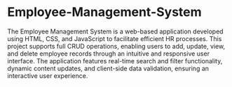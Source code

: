 # Employee-Management-System

The Employee Management System is a web-based application developed using HTML, CSS, and JavaScript to facilitate efficient HR processes. This project supports full CRUD operations, enabling users to add, update, view, and delete employee records through an intuitive and responsive user interface. The application features real-time search and filter functionality, dynamic content updates, and client-side data validation, ensuring an interactive user experience.
